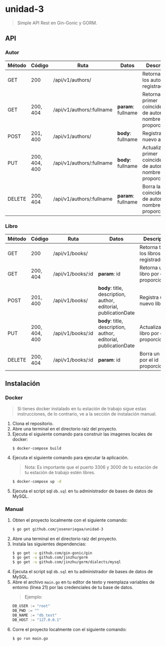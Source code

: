 # unidad-3
> Simple API Rest en Gin-Gonic y GORM.

## API
### Autor
| Método | Código | Ruta | Datos | Description |
|--|--|--|--|--|
| GET | 200 | /api/v1/authors/ |  | Retorna todos los autores registrados |
| GET | 200, 404 | /api/v1/authors/:fullname | **param**: fullname | Retorna la primer coincidencia de autor con el nombre proporcionado. |
| POST | 201, 400 | /api/v1/authors/ | **body**: fullname | Registra un nuevo autor. |
| PUT | 200, 404, 400 | /api/v1/authors/:fullname | **body**: fullname | Actualiza la primer coincidencia de autor con el nombre proporcionado. |
| DELETE | 200, 404 | /api/v1/authors/:fullname | **param**: fullname | Borra la primer coincidencia de autor con el nombre proporcionado. |

### Libro
| Método | Código | Ruta | Datos | Description |
|--|--|--|--|--|
| GET | 200 | /api/v1/books/ |  | Retorna todos los libros registrados |
| GET | 200, 404 | /api/v1/books/:id | **param**: id | Retorna un libro por el id proporcionado. |
| POST | 201, 400 | /api/v1/books/ | **body**: title, description, author, editorial, publicationDate | Registra un nuevo libro. |
| PUT | 200, 404, 400 | /api/v1/books/:id | **body**: title, description, author, editorial, publicationDate | Actualiza un libro por el id proporcionado. |
| DELETE | 200, 404 | /api/v1/books/:id | **param**: id | Borra un libro por el id proporcionado. |

## Instalación
### Docker
> Si tienes docker instalado en tu estación de trabajo sigue estas instrucciones, de lo contrario, ve a la sección de instalación manual. 
1. Clona el repositorio.
2. Abre una terminal en el directorio raíz del proyecto.
3. Ejecuta el siguiente comando para construir las imagenes locales de docker:
    ```bash
    $ docker-compose build
    ```
4. Ejecuta el siguiente comando para ejecutar la aplicación.
    > Nota: Es importante que el puerto 3306 y 3000 de tu estación de tu estación de trabajo estén libres.
    ```bash
    $ docker-compose up -d
    ```
5. Ejecuta el script sql `db.sql` en tu administrador de bases de datos de MySQL.

### Manual
1. Obten el proyecto localmente con el siguiente comando:
    ```bash
    $ go get github.com/josenoriegaa/unidad-3
    ```
2. Abre una terminal en el directorio raíz del proyecto.
3. Instala las siguientes dependencias:
    ```bash
    $ go get -u github.com/gin-gonic/gin
    $ go get -u github.com/jinzhu/gorm
    $ go get -u github.com/jinzhu/gorm/dialects/mysql
    ```
4. Ejecuta el script sql `db.sql` en tu administrador de bases de datos de MySQL.
5. Abre el archivo `main.go` en tu editor de texto y reemplaza variables de entorno (línea 21) por las credenciales de tu base de datos.
    > Ejemplo:
    ```go
    DB_USER := "root"
    DB_PWD := ""
    DB_NAME := "db_test"
    DB_HOST := "127.0.0.1"
    ```
6. Corre el proyecto localmente con el siguiente comando:
    ```bash
    $ go run main.go
    ```
